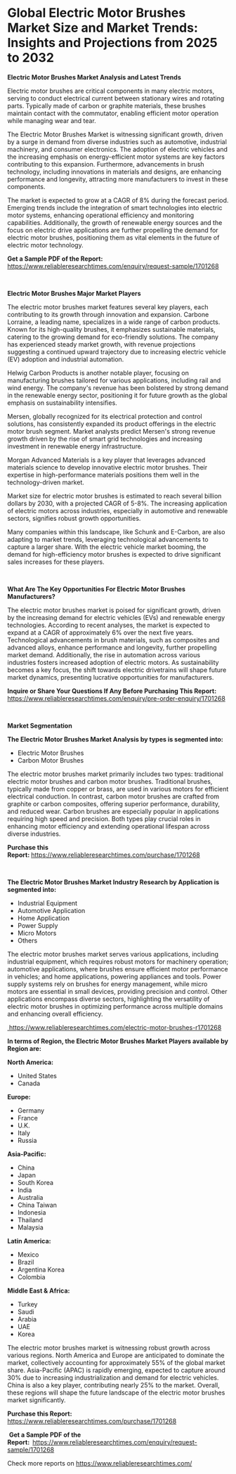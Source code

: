 <p><h1>Global Electric Motor Brushes Market Size and Market Trends: Insights and Projections from 2025 to 2032</h1></p><p><strong>Electric Motor Brushes Market Analysis and Latest Trends</strong></p>
<p><p>Electric motor brushes are critical components in many electric motors, serving to conduct electrical current between stationary wires and rotating parts. Typically made of carbon or graphite materials, these brushes maintain contact with the commutator, enabling efficient motor operation while managing wear and tear.</p><p>The Electric Motor Brushes Market is witnessing significant growth, driven by a surge in demand from diverse industries such as automotive, industrial machinery, and consumer electronics. The adoption of electric vehicles and the increasing emphasis on energy-efficient motor systems are key factors contributing to this expansion. Furthermore, advancements in brush technology, including innovations in materials and designs, are enhancing performance and longevity, attracting more manufacturers to invest in these components.</p><p>The market is expected to grow at a CAGR of 8% during the forecast period. Emerging trends include the integration of smart technologies into electric motor systems, enhancing operational efficiency and monitoring capabilities. Additionally, the growth of renewable energy sources and the focus on electric drive applications are further propelling the demand for electric motor brushes, positioning them as vital elements in the future of electric motor technology.</p></p>
<p><strong>Get a Sample PDF of the Report:&nbsp;</strong> <a href="https://www.reliableresearchtimes.com/enquiry/request-sample/1701268?utm_campaign=2123&utm_medium=2&utm_source=Github&utm_content=ia&utm_term=19022025&utm_id=electric-motor-brushes">https://www.reliableresearchtimes.com/enquiry/request-sample/1701268</a></p>
<p>&nbsp;</p>
<p><strong>Electric Motor Brushes Major Market Players</strong></p>
<p><p>The electric motor brushes market features several key players, each contributing to its growth through innovation and expansion. Carbone Lorraine, a leading name, specializes in a wide range of carbon products. Known for its high-quality brushes, it emphasizes sustainable materials, catering to the growing demand for eco-friendly solutions. The company has experienced steady market growth, with revenue projections suggesting a continued upward trajectory due to increasing electric vehicle (EV) adoption and industrial automation.</p><p>Helwig Carbon Products is another notable player, focusing on manufacturing brushes tailored for various applications, including rail and wind energy. The company's revenue has been bolstered by strong demand in the renewable energy sector, positioning it for future growth as the global emphasis on sustainability intensifies.</p><p>Mersen, globally recognized for its electrical protection and control solutions, has consistently expanded its product offerings in the electric motor brush segment. Market analysts predict Mersen's strong revenue growth driven by the rise of smart grid technologies and increasing investment in renewable energy infrastructure.</p><p>Morgan Advanced Materials is a key player that leverages advanced materials science to develop innovative electric motor brushes. Their expertise in high-performance materials positions them well in the technology-driven market.</p><p>Market size for electric motor brushes is estimated to reach several billion dollars by 2030, with a projected CAGR of 5-8%. The increasing application of electric motors across industries, especially in automotive and renewable sectors, signifies robust growth opportunities.</p><p>Many companies within this landscape, like Schunk and E-Carbon, are also adapting to market trends, leveraging technological advancements to capture a larger share. With the electric vehicle market booming, the demand for high-efficiency motor brushes is expected to drive significant sales increases for these players.</p></p>
<p>&nbsp;</p>
<p><strong>What Are The Key Opportunities For Electric Motor Brushes Manufacturers?</strong></p>
<p><p>The electric motor brushes market is poised for significant growth, driven by the increasing demand for electric vehicles (EVs) and renewable energy technologies. According to recent analyses, the market is expected to expand at a CAGR of approximately 6% over the next five years. Technological advancements in brush materials, such as composites and advanced alloys, enhance performance and longevity, further propelling market demand. Additionally, the rise in automation across various industries fosters increased adoption of electric motors. As sustainability becomes a key focus, the shift towards electric drivetrains will shape future market dynamics, presenting lucrative opportunities for manufacturers.</p></p>
<p><strong>Inquire or Share Your Questions If Any Before Purchasing This Report:</strong> <a href="https://www.reliableresearchtimes.com/enquiry/pre-order-enquiry/1701268?utm_campaign=2123&utm_medium=2&utm_source=Github&utm_content=ia&utm_term=19022025&utm_id=electric-motor-brushes">https://www.reliableresearchtimes.com/enquiry/pre-order-enquiry/1701268</a></p>
<p>&nbsp;</p>
<p><strong>Market Segmentation</strong></p>
<p><strong>The Electric Motor Brushes Market Analysis by types is segmented into:</strong></p>
<p><ul><li>Electric Motor Brushes</li><li>Carbon Motor Brushes</li></ul></p>
<p><p>The electric motor brushes market primarily includes two types: traditional electric motor brushes and carbon motor brushes. Traditional brushes, typically made from copper or brass, are used in various motors for efficient electrical conduction. In contrast, carbon motor brushes are crafted from graphite or carbon composites, offering superior performance, durability, and reduced wear. Carbon brushes are especially popular in applications requiring high speed and precision. Both types play crucial roles in enhancing motor efficiency and extending operational lifespan across diverse industries.</p></p>
<p><strong>Purchase this Report:&nbsp;</strong><a href="https://www.reliableresearchtimes.com/purchase/1701268?utm_campaign=2123&utm_medium=2&utm_source=Github&utm_content=ia&utm_term=19022025&utm_id=electric-motor-brushes">https://www.reliableresearchtimes.com/purchase/1701268</a></p>
<p>&nbsp;</p>
<p><strong>The Electric Motor Brushes Market Industry Research by Application is segmented into:</strong></p>
<p><ul><li>Industrial Equipment</li><li>Automotive Application</li><li>Home Application</li><li>Power Supply</li><li>Micro Motors</li><li>Others</li></ul></p>
<p><p>The electric motor brushes market serves various applications, including industrial equipment, which requires robust motors for machinery operation; automotive applications, where brushes ensure efficient motor performance in vehicles; and home applications, powering appliances and tools. Power supply systems rely on brushes for energy management, while micro motors are essential in small devices, providing precision and control. Other applications encompass diverse sectors, highlighting the versatility of electric motor brushes in optimizing performance across multiple domains and enhancing overall efficiency.</p></p>
<p><a href="https://www.reliableresearchtimes.com/electric-motor-brushes-r1701268?utm_campaign=2123&utm_medium=2&utm_source=Github&utm_content=ia&utm_term=19022025&utm_id=electric-motor-brushes">&nbsp;https://www.reliableresearchtimes.com/electric-motor-brushes-r1701268</a></p>
<p><strong>In terms of Region, the Electric Motor Brushes Market Players available by Region are:</strong></p>
<p>
    <p> <strong> North America: </strong>
        <ul>
            <li>United States</li>
            <li>Canada</li>
        </ul>
        </p> 
    <p> <strong> Europe: </strong>
        <ul>
            <li>Germany</li>
            <li>France</li>
            <li>U.K.</li>
            <li>Italy</li>
            <li>Russia</li>
        </ul>
        </p> 
    <p> <strong> Asia-Pacific: </strong>
        <ul>
            <li>China</li>
            <li>Japan</li>
            <li>South Korea</li>
            <li>India</li>
            <li>Australia</li>
            <li>China Taiwan</li>
            <li>Indonesia</li>
            <li>Thailand</li>
            <li>Malaysia</li>
        </ul>
        </p> 
    <p> <strong> Latin America: </strong>
        <ul>
            <li>Mexico</li>
            <li>Brazil</li>
            <li>Argentina Korea</li>
            <li>Colombia</li>
        </ul>
        </p> 
    <p> <strong> Middle East & Africa: </strong>
        <ul>
            <li>Turkey</li>
            <li>Saudi</li>
            <li>Arabia</li>
            <li>UAE</li>
            <li>Korea</li>
        </ul>
    </p>
    </p>
<p><p>The electric motor brushes market is witnessing robust growth across various regions. North America and Europe are anticipated to dominate the market, collectively accounting for approximately 55% of the global market share. Asia-Pacific (APAC) is rapidly emerging, expected to capture around 30% due to increasing industrialization and demand for electric vehicles. China is also a key player, contributing nearly 25% to the market. Overall, these regions will shape the future landscape of the electric motor brushes market significantly.</p></p>
<p><strong>Purchase this Report: </strong><a href="https://www.reliableresearchtimes.com/purchase/1701268?utm_campaign=2123&utm_medium=2&utm_source=Github&utm_content=ia&utm_term=19022025&utm_id=electric-motor-brushes">https://www.reliableresearchtimes.com/purchase/1701268</a></p>
<p>&nbsp;<strong>Get a Sample PDF of the Report:&nbsp;&nbsp;</strong><a href="https://www.reliableresearchtimes.com/enquiry/request-sample/1701268?utm_campaign=2123&utm_medium=2&utm_source=Github&utm_content=ia&utm_term=19022025&utm_id=electric-motor-brushes">https://www.reliableresearchtimes.com/enquiry/request-sample/1701268</a></p>
<p><strong></strong></p>
<p>Check more reports on <a href="https://www.reliableresearchtimes.com/?utm_campaign=2123&utm_medium=2&utm_source=Github&utm_content=ia&utm_term=19022025&utm_id=electric-motor-brushes">https://www.reliableresearchtimes.com/</a></p>